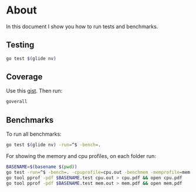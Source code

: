 # About

In this document I show you how to run tests and benchmarks.

## Testing

```bash
go test $(glide nv)
```

## Coverage

Use this [gist](https://gist.github.com/arsham/f45f7e7eea7e18796bc1ed5ced9f9f4a). Then run:

```bash
goverall
```

## Benchmarks

To run all benchmarks:

```bash
go test $(glide nv) -run=^$ -bench=.
```

For showing the memory and cpu profiles, on each folder run:

```bash
BASENAME=$(basename $(pwd))
go test -run=^$ -bench=. -cpuprofile=cpu.out -benchmem -memprofile=mem.out
go tool pprof -pdf $BASENAME.test cpu.out > cpu.pdf && open cpu.pdf
go tool pprof -pdf $BASENAME.test mem.out > mem.pdf && open mem.pdf
```
